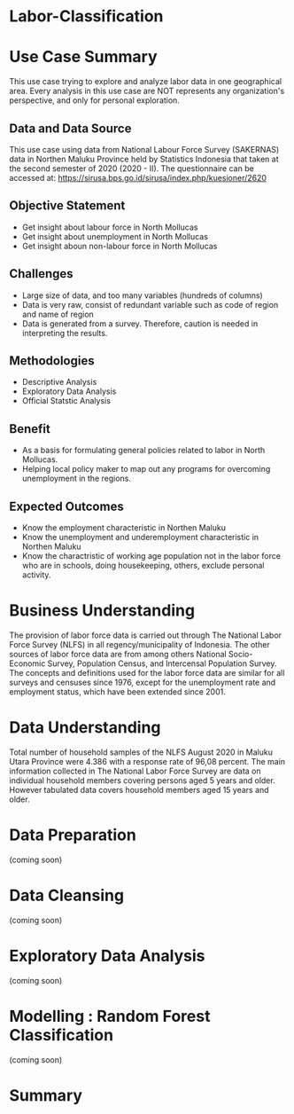 # Labor-Classification



# Use Case Summary
This use case trying to explore and analyze labor data in one geographical area. Every analysis in this use case are NOT represents any organization's perspective, and only for personal exploration.

## Data and Data Source
This use case using data from National Labour Force Survey (SAKERNAS) data in Northen Maluku Province held by Statistics Indonesia that taken at the second semester of 2020 (2020 - II).
The questionnaire can be accessed at: https://sirusa.bps.go.id/sirusa/index.php/kuesioner/2620

## Objective Statement
- Get insight about labour force in North Mollucas
- Get insight about unemployment in North Mollucas
- Get insight aboun non-labour force in North Mollucas

## Challenges
- Large size of data, and too many variables (hundreds of columns)
- Data is very raw, consist of redundant variable such as code of region and name of region
- Data is generated from a survey. Therefore, caution is needed in interpreting the results.

## Methodologies
- Descriptive Analysis
- Exploratory Data Analysis
- Official Statstic Analysis

## Benefit
- As a basis for formulating general policies related to labor in North Mollucas.
- Helping local policy maker to map out any programs for overcoming unemployment in the regions.

## Expected Outcomes
- Know the employment characteristic in Northen Maluku
- Know the unemployment and underemployment characteristic in Northen Maluku
- Know the charactristic of working age population not in the labor force who are in schools, doing housekeeping, others, exclude personal activity.


# Business Understanding
The provision of labor force data is carried out through The National Labor Force Survey (NLFS) in all regency/municipality of Indonesia. The other sources of labor force data are from among others National Socio-Economic Survey, Population Census, and Intercensal Population Survey. The concepts and definitions used for the labor
force data are similar for all surveys and censuses since 1976, except for the unemployment rate and employment status, which have been extended since 2001.

# Data Understanding
Total number of household samples of the NLFS August 2020 in Maluku Utara Province were 4.386 with a response rate of 96,08
percent. The main information collected in The National Labor Force Survey are data on individual household members covering persons aged 5
years and older. However tabulated data covers household members aged 15 years and older.

# Data Preparation
(coming soon)

# Data Cleansing
(coming soon)

# Exploratory Data Analysis
(coming soon)

# Modelling : Random Forest Classification
(coming soon)

# Summary

